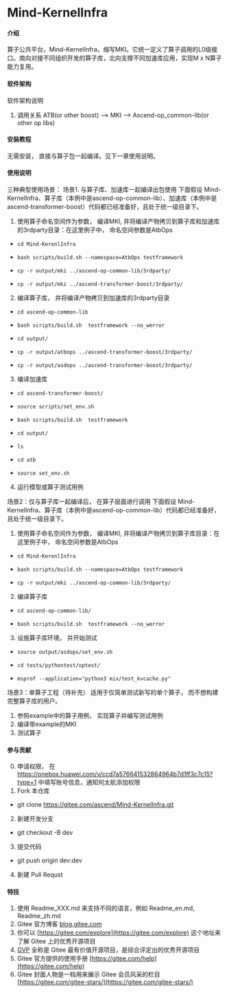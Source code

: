 # Mind-KernelInfra

#### 介绍
算子公共平台，Mind-KernelInfra，缩写MKI。它统一定义了算子调用的L0级接口。南向对接不同组织开发的算子库，北向支撑不同加速库应用，实现M x N算子能力复用。 

#### 软件架构
软件架构说明
1. 调用关系
 ATB(or other boost) --> MKI --> Ascend-op_common-lib(or other op libs)

#### 安装教程
无需安装， 直接与算子包一起编译。见下一章使用说明。  

#### 使用说明
三种典型使用场景：
场景1. 与算子库、加速库一起编译出包使用
下面假设 Mind-KernelInfra、算子库（本例中是ascend-op-common-lib）、加速库（本例中是ascend-transformer-boost）代码都已经准备好，且处于统一级目录下。
1.  使用算子命名空间作为参数， 编译MKI, 并将编译产物拷贝到算子库和加速库的3rdparty目录：在这里例子中， 命名空间参数是AtbOps 

-     cd Mind-KerenlInfra
-     bash scripts/build.sh --namespace=AtbOps testframework
-     cp -r output/mki ../ascend-op-common-lib/3rdparty/
-     cp -r output/mki ../ascend-transformer-boost/3rdparty/


2.  编译算子库， 并将编译产物拷贝到加速库的3rdparty目录

-     cd ascend-op-common-lib
-     bash scripts/build.sh  testframework --no_werror
-     cd output/
-     cp -r output/atbops ../ascend-transformer-boost/3rdparty/
-     cp -r output/asdops ../ascend-transformer-boost/3rdparty/


3.  编译加速库

-     cd ascend-transformer-boost/
-     source scripts/set_env.sh
-     bash scripts/build.sh  testframework
-     cd output/
-     ls
-     cd atb
-     source set_env.sh

4.  运行模型或算子测试用例

场景2：仅与算子库一起编译后， 在算子层面进行调用
下面假设 Mind-KernelInfra、算子库（本例中是ascend-op-common-lib）代码都已经准备好，且处于统一级目录下。
1.  使用算子命名空间作为参数， 编译MKI, 并将编译产物拷贝到算子库目录：在这里例子中， 命名空间参数是AtbOps 

-     cd Mind-KerenlInfra
-     bash scripts/build.sh --namespace=AtbOps testframework
-     cp -r output/mki ../ascend-op-common-lib/3rdparty/

2.  编译算子库

-     cd ascend-op-common-lib/
-     bash scripts/build.sh  testframework --no_werror

3.  设施算子库环境， 并开始测试

-     source output/asdops/set_env.sh
-     cd tests/pythontest/optest/
-     msprof --application="python3 mix/test_kvcache.py"


场景3：单算子工程（待补充）
适用于仅简单测试新写的单个算子， 而不想构建完整算子库的用户。
1. 参照example中的算子用例， 实现算子并编写测试用例
2. 编译带example的MKI
3. 测试算子 

#### 参与贡献
0. 申请权限， 在 https://onebox.huawei.com/v/ccd7a576641532864964b7d1ff3c7c15?type=1 中填写账号信息，通知何太航添加权限
1.  Fork 本仓库
- git clone https://gitee.com/ascend/Mind-KernelInfra.git
2.  新建开发分支
- git checkout -B dev
3.  提交代码
- git push origin dev:dev
4.  新建 Pull Requst

#### 特技

1.  使用 Readme\_XXX.md 来支持不同的语言，例如 Readme\_en.md, Readme\_zh.md
2.  Gitee 官方博客 [blog.gitee.com](https://blog.gitee.com)
3.  你可以 [https://gitee.com/explore](https://gitee.com/explore) 这个地址来了解 Gitee 上的优秀开源项目
4.  [GVP](https://gitee.com/gvp) 全称是 Gitee 最有价值开源项目，是综合评定出的优秀开源项目
5.  Gitee 官方提供的使用手册 [https://gitee.com/help](https://gitee.com/help)
6.  Gitee 封面人物是一档用来展示 Gitee 会员风采的栏目 [https://gitee.com/gitee-stars/](https://gitee.com/gitee-stars/)
